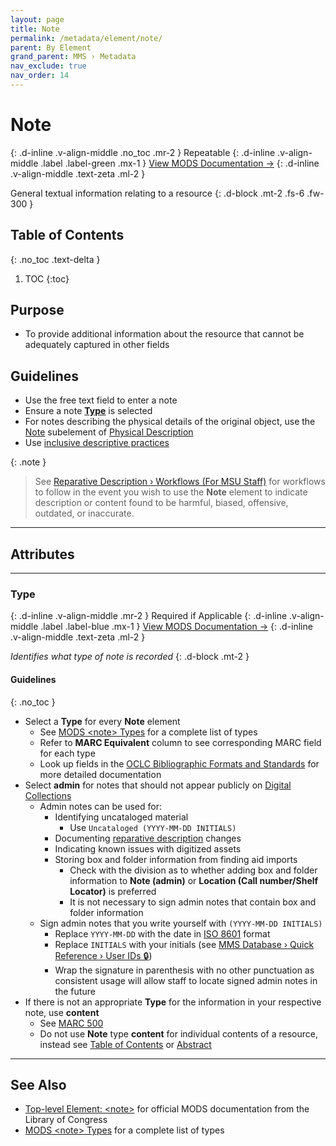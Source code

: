 ```yaml
---
layout: page
title: Note
permalink: /metadata/element/note/
parent: By Element
grand_parent: MMS › Metadata
nav_exclude: true
nav_order: 14
---
```


<style>code { white-space : pre-wrap !important; word-break: break-word; }</style>

# Note
{: .d-inline .v-align-middle .no_toc .mr-2 }
Repeatable
{: .d-inline .v-align-middle .label .label-green .mx-1 }
[View MODS Documentation →](https://www.loc.gov/standards/mods/userguide/note.html)
{: .d-inline .v-align-middle .text-zeta .ml-2 }

General textual information relating to a resource
{: .d-block .mt-2 .fs-6 .fw-300 }

## Table of Contents
{: .no_toc .text-delta }

1. TOC
{:toc}

## Purpose
- To provide additional information about the resource that cannot be adequately captured in other fields

## Guidelines
- Use the free text field to enter a note
- Ensure a note [**Type**](#type) is selected
- For notes describing the physical details of the original object, use the [Note](/metadata-documentation/metadata/element/physical-description/#note) subelement of [Physical Description](/metadata-documentation/metadata/element/physical-description/)
- Use [inclusive descriptive practices](/metadata-documentation/metadata/inclusive-reparative/)

{: .note }
> See [Reparative Description › Workflows (For MSU Staff)](/metadata-documentation/metadata/inclusive-reparative/#addressing-transcribed-title-elements) for workflows to follow in the event you wish to use the **Note** element to indicate description or content found to be harmful, biased, offensive, outdated, or inaccurate.

---

## Attributes

---

### Type
{: .d-inline .v-align-middle .mr-2 }
Required if Applicable
{: .d-inline .v-align-middle .label .label-blue .mx-1 }
[View MODS Documentation →](https://www.loc.gov/standards/mods/userguide/note.html#type)
{: .d-inline .v-align-middle .text-zeta .ml-2 }

_Identifies what type of note is recorded_
{: .d-block .mt-2 }

#### Guidelines
{: .no_toc }
- Select a **Type** for every **Note** element
    - See [MODS &lt;note&gt; Types](https://www.loc.gov/standards/mods/mods-notes.html) for a complete list of types
    - Refer to **MARC Equivalent** column to see corresponding MARC field for each type
    - Look up fields in the [OCLC Bibliographic Formats and Standards](https://www.oclc.org/bibformats/en.html) for more detailed documentation
- Select **admin** for notes that should not appear publicly on [Digital Collections](/metadata-documentation/resources/glossary/#digital-collections)
  - Admin notes can be used for:
    - Identifying uncataloged material
      - Use `Uncataloged (YYYY-MM-DD INITIALS)`
    - Documenting [reparative description](/metadata-documentation/metadata/inclusive-reparative/#workflows-for-msu-staff) changes
    - Indicating known issues with digitized assets
    - Storing box and folder information from finding aid imports
      - Check with the division as to whether adding box and folder information to **Note (admin)** or **Location (Call number/Shelf Locator)** is preferred
      - It is not necessary to sign admin notes that contain box and folder information
  - Sign admin notes that you write yourself with `(YYYY-MM-DD INITIALS)`
    - Replace `YYYY-MM-DD` with the date in [ISO 8601](https://www.iso.org/iso-8601-date-and-time-format.html) format
    - Replace `INITIALS` with your initials (see [MMS Database › Quick Reference › User IDs 🔒](https://github.com/NYPL/metadata-tools/blob/master/_mms-database-and-sql-queries/mms-db_quick-reference.md#user-ids))
    - Wrap the signature in parenthesis with no other punctuation as consistent usage will allow staff to locate signed admin notes in the future
- If there is not an appropriate **Type** for the information in your respective note, use **content**
    - See [MARC 500](https://www.oclc.org/bibformats/en/5xx/500.html)
    - Do not use **Note** type **content** for individual contents of a resource, instead see [Table of Contents](/metadata-documentation/metadata/element/table-of-contents/) or [Abstract](/metadata-documentation/metadata/element/abstract/)

---

## See Also
- [Top-level Element: &lt;note&gt;](https://www.loc.gov/standards/mods/userguide/note.html) for official MODS documentation from the Library of Congress
- [MODS &lt;note&gt; Types](https://www.loc.gov/standards/mods/mods-notes.html) for a complete list of types